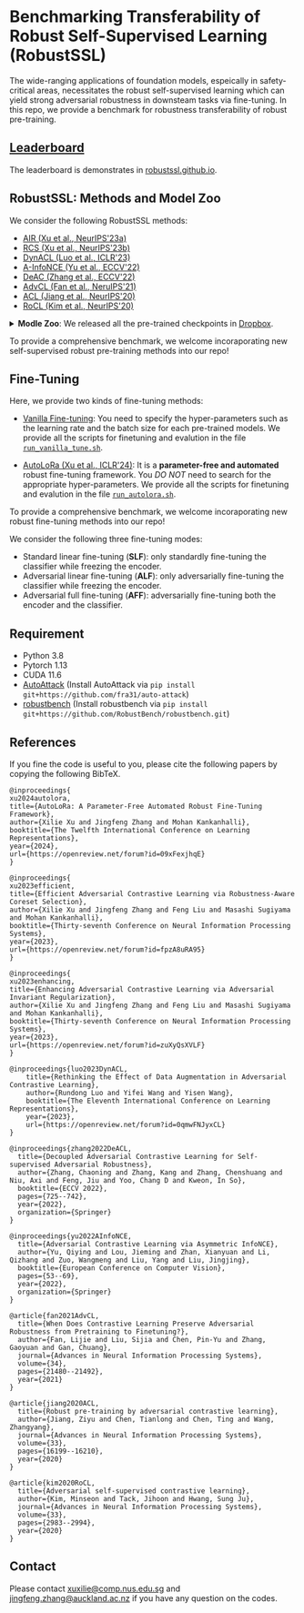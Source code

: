 # Benchmarking Transferability of Robust Self-Supervised Learning (RobustSSL)
The wide-ranging applications of foundation models, espeically in safety-critical areas, necessitates the robust self-supervised learning which can yield strong adversarial robustness in downsteam tasks via fine-tuning.
In this repo, we provide a benchmark for robustness transferability of robust pre-training.


## [Leaderboard](https://robustssl.github.io)

The leaderboard is demonstrates in [robustssl.github.io](https://robustssl.github.io).

## RobustSSL: Methods and Model Zoo

We consider the following RobustSSL methods: 

- [AIR (Xu et al., NeurIPS'23a)](https://github.com/GodXuxilie/Enhancing_ACL_via_AIR)
- [RCS (Xu et al., NeurIPS'23b)](https://github.com/GodXuxilie/Efficient_ACL_via_RCS)
- [DynACL (Luo et al., ICLR'23)](https://github.com/PKU-ML/DYNACL) 
- [A-InfoNCE (Yu et al., ECCV'22)](https://github.com/yqy2001/A-InfoNCE)
- [DeAC (Zhang et al., ECCV'22)](https://github.com/pantheon5100/DeACL/tree/dc0807e0b2b133fec3c9a3ec2dca6f3a2527cb5e)
- [AdvCL (Fan et al., NeruIPS'21)](https://github.com/LijieFan/AdvCL)
- [ACL (Jiang et al., NeurIPS'20)](https://github.com/VITA-Group/Adversarial-Contrastive-Learning)
- [RoCL (Kim et al., NeurIPS'20)](https://github.com/Kim-Minseon/RoCL)

<!-- - [RoCL (NeurIPS'20)](https://github.com/Kim-Minseon/RoCL) -->

<details> <summary><b>Modle Zoo</b>: We released all the pre-trained checkpoints in <a href='https://www.dropbox.com/sh/h1hkv3lt2f2zvi2/AACp5IWNaMcqrYAu6hr__4yea?dl=0'>Dropbox</a>.</summary> 
<!-- Alternatively, you can copy the address of the ```link``` in the following table and then use ```wget link_address``` to download the specific pre-trained weight. -->

| Pre-trained weights of ResNet-18 encoder | ACL ([Jiang et al., NeurIPS'20](https://proceedings.neurips.cc/paper/2020/hash/ba7e36c43aff315c00ec2b8625e3b719-Abstract.html)) | AdvCL ([Fan et al., NeurIPS'21](https://arxiv.org/abs/2111.01124)) | A-InfoNCE ([Yu et al., ECCV'22](https://arxiv.org/abs/2207.08374#:~:text=Contrastive%20learning%20(CL)%20has%20recently,other%2C%20yields%20better%20adversarial%20robustness)) | DeACL ([Zhang et al., ECCV'22](https://www.ecva.net/papers/eccv_2022/papers_ECCV/papers/136900716.pdf)) | DynACL ([Luo et al., ICLR'23](https://openreview.net/forum?id=0qmwFNJyxCL&noteId=ZXhFXELOcQ)) | DynACL++ ([Luo et al., ICLR'23](https://openreview.net/forum?id=0qmwFNJyxCL&noteId=ZXhFXELOcQ)) | DynACL-AIR ([Xu et al., NeurIPS'23a](https://arxiv.org/abs/2305.00374)) | DynACL-AIR++ ([Xu et al., NeurIPS'23a](https://arxiv.org/abs/2305.00374)) | DynACL-RCS ([Xu et al., NeurIPS'23b](https://arxiv.org/pdf/2302.03857)) |
|---|---|---|---|---|---|---|---|---|---|
| CIFAR-10 | [link<sup>*</sup>](https://www.dropbox.com/s/cq8c0a5u06mxnoj/ACL_DS.pt?dl=0) | [link](https://www.dropbox.com/s/fzwg9gcf4ty5oji/AdvCL.pt?dl=0) | [link](https://www.dropbox.com/s/bk8eu96ppcj44sz/AInfoNCE.pt?dl=0) | [link<sup>*</sup>](https://www.dropbox.com/s/wo1qrrnybycunn3/DeACL.pt?dl=0) | [link<sup>*</sup>](https://www.dropbox.com/s/vhxt1hkrtpz2bf9/DynACL.pt?dl=0) | [link<sup>*</sup>](https://www.dropbox.com/s/87fhoyrzh33fwrt/DynACL%2B%2B.pt?dl=0) | [link](https://www.dropbox.com/s/gw2yopl0dp0exhg/DynACL_IR.pt?dl=0) | [link](https://www.dropbox.com/s/3mucajb2shgaega/DynACL%2B%2B_IR.pt?dl=0) | [link](https://www.dropbox.com/scl/fi/trhle9cgvtryzyxmjh88s/DynACL_RCS.pt?rlkey=1v8o6jyrm822v3rdlytl4xiph&dl=0) |
| CIFAR-100 | [link<sup>*</sup>](https://www.dropbox.com/s/02hhe679zo6c7da/ACL_DS_CIFAR100.pt?dl=0) | [link](https://www.dropbox.com/s/fcf5y77p87447p9/AdvCL_CIFAR100.pt?dl=0) | [link](https://www.dropbox.com/s/f0ruhgov3dbdcae/AInfoNCE_CIFAR100.pt?dl=0) | - | [link<sup>*</sup>](https://www.dropbox.com/s/mabnrcp7zahp6ke/DynACL_CIFAR100.pt?dl=0) | [link<sup>*</sup>](https://www.dropbox.com/s/hcjol6ihj0en2fn/DynACL%2B%2B_CIFAR100.pt?dl=0) | [link](https://www.dropbox.com/s/fyilp077jfwom27/DynACL_IR_CIFAR100.pt?dl=0) | [link](https://www.dropbox.com/s/8mbsjwwqqtrvzw4/DynACL%2B%2B_IR_CIFAR100.pt?dl=0) | [link](https://www.dropbox.com/scl/fi/cjt1e2kbfzx0y019gy8h3/DynACL_RCS_CIFAR100.pt?rlkey=1iv8u06kiqahvnj5xo2hllurd&dl=0)| 
| STL10 | [link](https://www.dropbox.com/s/6jenhn0bpe5ifle/ACL_DS_STL10.pt?dl=0) | - | - | - | [link<sup>*</sup>](https://www.dropbox.com/s/ydd6lbracw73019/DynACL_STL10.pt?dl=0) | [link<sup>*</sup>](https://www.dropbox.com/s/gjxlu7woupqjmr2/DynACL%2B%2B_STL10.pt?dl=0) | [link](https://www.dropbox.com/s/78bm6mlqr3xci19/DynACL_IR_STL10.pt?dl=0) | [link](https://www.dropbox.com/s/ktja3i5mmbjm4dw/DynACL%2B%2B_IR_STL10.pt?dl=0) | [link](https://www.dropbox.com/scl/fi/acdsvzvipdfr3nzuhhuzl/DynACL_RCS_STL10.pt?rlkey=2nehgdbgy8oiq1cqjc2tiuyjx&dl=0) |

**Acknowledgements**: The superscript ```*``` denotes that the pre-trained encoders haved been provided in their GitHub and we copied them into our Dropbox directory; otherwise, the encoders were pre-trained by us.
</details> 


To provide a comprehensive benchmark, we welcome incoraporating new self-supervised robust pre-training methods into our repo!

## Fine-Tuning
Here, we provide two kinds of fine-tuning methods:
- [Vanilla Fine-tuning](https://github.com/GodXuxilie/ACL_Benchmark/tree/main/Finetuning_Methods/Vanilla_Finetuning): You need to specify the hyper-parameters such as the learning rate and the batch size for each pre-trained models. We provide all the scripts for finetuning and evalution in the file [```run_vanilla_tune.sh```](./Finetuning_Methods/Vanilla/run_vanilla_tune.sh).
<!-- ```setup_hyperparameter(args, mode)``` of the file ```utils.py```. -->
- [AutoLoRa (Xu et al., ICLR'24)](https://github.com/GodXuxilie/ACL_Benchmark/tree/main/Finetuning_Methods/AutoLoRa): It is a **parameter-free and automated** robust fine-tuning framework. You *DO NOT* need to search for the appropriate hyper-parameters. We provide all the scripts for finetuning and evalution in the file [```run_autolora.sh```](./Finetuning_Methods/AutoLoRa/run_autolora.sh).

To provide a comprehensive benchmark, we welcome incoraporating new robust fine-tuning methods into our repo!

We consider the following three fine-tuning modes:
- Standard linear fine-tuning (**SLF**): only standardly fine-tuning the classifier while freezing the encoder.
- Adversarial linear fine-tuning (**ALF**): only adversarially fine-tuning the classifier while freezing the encoder.
- Adversarial full fine-tuning (**AFF**): adversarially fine-tuning both the encoder and the classifier.

<!-- To conduct fine-tuning, you can use the following script:
```
python finetuning_eval.py   --gpu GPU_id \
                            --experiment path_of_directory_for_saving_log \
                            --pretraining  pre_training_method: [ACL, AdvCL, A-InfoNCE, DeACL, DynACL, DynACL++, DynACL_IR, DynACL++_IR, Efficient_ACL, Efficient_DynACL] \
                            --model type_of_backbone_network \
                            --checkpoint path_of_pretrained_checkpoint \ 
                            --dataset downstream_dataset: [cifar10, cifar100, stl10] \ 
                            --finetuning finetuning_method: [vanilla, autolora] \
                            --mode finetuning_mode: [ALL, SLF, ALF, AFF] \ 
                            --eval-AA \
                            --eval-OOD 
```

We provide all the scripts for finetuning and evalution in the file ```run_tune_eval.sh```. Please feel free to check the performance of the pre-trained encoders. -->

<!-- If you want to use ```finetuning_eval.py``` to evaluate the performance of your pre-trained weights, you need to first specify the hyper-parameters such as the learning rate and the batch size in the function ```setup_hyperparameter(args, mode)``` of the file ```utils.py``` for your method, and then use the above script to conduct finetuning and evaluation. -->


## Requirement
+ Python 3.8
+ Pytorch 1.13
+ CUDA 11.6
+ [AutoAttack](https://github.com/fra31/auto-attack) (Install AutoAttack via ```pip install git+https://github.com/fra31/auto-attack```)
+ [robustbench](https://robustbench.github.io/) (Install robustbench via ```pip install git+https://github.com/RobustBench/robustbench.git```)

</details>




## References
If you fine the code is useful to you, please cite the following papers by copying the following BibTeX.
<!-- <details> <summary>BibTeX</summary> -->

```
@inproceedings{
xu2024autolora,
title={AutoLoRa: A Parameter-Free Automated Robust Fine-Tuning Framework},
author={Xilie Xu and Jingfeng Zhang and Mohan Kankanhalli},
booktitle={The Twelfth International Conference on Learning Representations},
year={2024},
url={https://openreview.net/forum?id=09xFexjhqE}
}

@inproceedings{
xu2023efficient,
title={Efficient Adversarial Contrastive Learning via Robustness-Aware Coreset Selection},
author={Xilie Xu and Jingfeng Zhang and Feng Liu and Masashi Sugiyama and Mohan Kankanhalli},
booktitle={Thirty-seventh Conference on Neural Information Processing Systems},
year={2023},
url={https://openreview.net/forum?id=fpzA8uRA95}
}

@inproceedings{
xu2023enhancing,
title={Enhancing Adversarial Contrastive Learning via Adversarial Invariant Regularization},
author={Xilie Xu and Jingfeng Zhang and Feng Liu and Masashi Sugiyama and Mohan Kankanhalli},
booktitle={Thirty-seventh Conference on Neural Information Processing Systems},
year={2023},
url={https://openreview.net/forum?id=zuXyQsXVLF}
}

@inproceedings{luo2023DynACL,
    title={Rethinking the Effect of Data Augmentation in Adversarial Contrastive Learning},
    author={Rundong Luo and Yifei Wang and Yisen Wang},
    booktitle={The Eleventh International Conference on Learning Representations},
    year={2023},
    url={https://openreview.net/forum?id=0qmwFNJyxCL}
}

@inproceedings{zhang2022DeACL,
  title={Decoupled Adversarial Contrastive Learning for Self-supervised Adversarial Robustness},
  author={Zhang, Chaoning and Zhang, Kang and Zhang, Chenshuang and Niu, Axi and Feng, Jiu and Yoo, Chang D and Kweon, In So},
  booktitle={ECCV 2022},
  pages={725--742},
  year={2022},
  organization={Springer}
}

@inproceedings{yu2022AInfoNCE,
  title={Adversarial Contrastive Learning via Asymmetric InfoNCE},
  author={Yu, Qiying and Lou, Jieming and Zhan, Xianyuan and Li, Qizhang and Zuo, Wangmeng and Liu, Yang and Liu, Jingjing},
  booktitle={European Conference on Computer Vision},
  pages={53--69},
  year={2022},
  organization={Springer}
}

@article{fan2021AdvCL,
  title={When Does Contrastive Learning Preserve Adversarial Robustness from Pretraining to Finetuning?},
  author={Fan, Lijie and Liu, Sijia and Chen, Pin-Yu and Zhang, Gaoyuan and Gan, Chuang},
  journal={Advances in Neural Information Processing Systems},
  volume={34},
  pages={21480--21492},
  year={2021}
}

@article{jiang2020ACL,
  title={Robust pre-training by adversarial contrastive learning},
  author={Jiang, Ziyu and Chen, Tianlong and Chen, Ting and Wang, Zhangyang},
  journal={Advances in Neural Information Processing Systems},
  volume={33},
  pages={16199--16210},
  year={2020}
}

@article{kim2020RoCL,
  title={Adversarial self-supervised contrastive learning},
  author={Kim, Minseon and Tack, Jihoon and Hwang, Sung Ju},
  journal={Advances in Neural Information Processing Systems},
  volume={33},
  pages={2983--2994},
  year={2020}
}
```
<!-- </details> -->




<!-- ## Acknowledgements

The pre-training code in the directory of ```ACL_Methods``` are provided by [ACL](https://github.com/VITA-Group/Adversarial-Contrastive-Learning), [RoCL](https://github.com/Kim-Minseon/RoCL), [AdvCL](https://github.com/LijieFan/AdvCL), [A-InfoNCE](https://github.com/yqy2001/A-InfoNCE), [DeACL](https://github.com/pantheon5100/DeACL/tree/dc0807e0b2b133fec3c9a3ec2dca6f3a2527cb5e), and [DynACL](https://github.com/PKU-ML/DYNACL).  -->

## Contact

Please contact xuxilie@comp.nus.edu.sg and jingfeng.zhang@auckland.ac.nz if you have any question on the codes.

